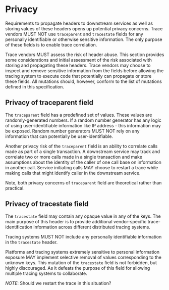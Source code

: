 # Privacy

Requirements to propagate headers to downstream services as well as storing values
of these headers opens up potential privacy concerns. Trace vendors MUST NOT use
`traceparent` and `tracestate` fields for any personally identifiable or otherwise
sensitive information. The only purpose of these fields is to enable trace correlation.

Trace vendors MUST assess the risk of header abuse. This section provides some
considerations and initial assessment of the risk associated with storing and
propagating these headers. Trace vendors may choose to inspect and remove sensitive
information from the fields before allowing the tracing system to execute code that
potentially can propagate or store these fields. All mutations should, however,
conform to the list of mutations defined in this specification.

## Privacy of traceparent field

The `traceparent` field has a predefined set of values. These values are
randomly-generated numbers. If a random number generator has any logic of using
user-identifiable information like IP address - this information may be exposed.
Random number generators MUST NOT rely on any information that can potentially
be user-identifiable.

Another privacy risk of the `traceparent` field is an ability to correlate calls
made as part of a single transaction. A downstream service may track and correlate
two or more calls made in a single transaction and make assumptions about the identity
of the caller of one call base on information in another call. Service initiating
calls MAY choose to restart a trace while making calls that might identify caller
in the downstream service.

Note, both privacy concerns of `traceparent` field are theoretical rather than practical.

## Privacy of tracestate field

The  `tracestate` field may contain any opaque value in any of the keys.
The main purpose of this header is to provide additional vendor-specific
trace-identification information across different distributed tracing systems.

Tracing systems MUST NOT include any personally identifiable information in the
`tracestate` header.

Platforms and tracing systems extremely sensitive to personal information exposure
MAY implement selective removal of values corresponding to the unknown keys.
This mutation of the `tracestate` field is not forbidden, but highly discouraged.
As it defeats the purpose of this field for allowing multiple tracing systems to
collaborate.

*NOTE*: Should we restart the trace in this situation?